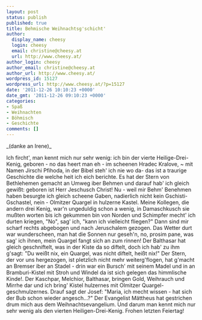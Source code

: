 ```yaml
---
layout: post
status: publish
published: true
title: Behmische Weihnachtsg'schicht'
author:
  display_name: cheesy
  login: cheesy
  email: christine@cheesy.at
  url: http://www.cheesy.at/
author_login: cheesy
author_email: christine@cheesy.at
author_url: http://www.cheesy.at/
wordpress_id: 15127
wordpress_url: http://www.cheesy.at/?p=15127
date: '2011-12-26 10:10:23 +0000'
date_gmt: '2011-12-26 09:10:23 +0000'
categories:
- Spaß
- Weihnachten
- Böhmisch
- Geschichte
comments: []
---
```

<!--:de-->_(danke an Irene)_
Ich fircht', man kennt mich nur sehr wenig:
ich bin der vierte Heilige-Drei-Kenig,
geboren - no das heert man eh -
im scheenen Hradec Kralove, ~
mit Namen Jirschi Pfihoda,
in der Bibel steh' ich nie wo da-
das ist a traurige Geschichte
die welche heit ich eich berichte.
Es hat der Stern von Bethlehemen
gemacht an Umweg iber Behmen
und darauf hab' ich gleich gewißt:
geboren ist Herr Jeschusch Christ!
Nu - weil mir Behm' Benehmen haben
besurgte ich gleich scheene Gaben,
nadierlich nicht kein Gschisti-Gschastel,
nein - Olmitzer Quargel in hulzerne Kastel.
Meine Kollegen, die andern drei Kenig,
war'n ungeduldig schon a wenig,
in Damaschkusch sie mußten worten
bis ich gekummen bin von Norden
und Schimpfer mecht' ich durten kriegen,
"No", sag' ich, "kann ich vielleicht fliegen?"
Dann sind mir scharf rechts abgebogen
und nach Jeruschalem gezogen.
Das Wetter durt war wunderscheen,
man hat die Sonnen nur geseh'n,
no, prosim pane, was sag' ich ihnen,
mein Quargel fangt sich an zum rinnen!
Der Balthasar hat gleich geschniftelt,
was in der Kiste da so diftelt,
doch ich hab' zu ihm g'sagt: "Du weißt nix,
ein Quargel, was nicht diftelt, heißt nix!"
Der Stern, der vor uns hergezogen,
ist pletzlich nicht mehr weiterg'flogen,
hat g'macht an Bremser iber an Stadel -
drin war ein Bursch' mit seinem Madel
und in an Bramburi-Kistel mit Stroh und Windel
da ist sich gelegen das himmlische Kinde!.
Der Kaschpar, Melchior, Balthasar,
bringen Gold, Weihrauch und Mirrhe dar
und ich bring' Kistel hulzernes
mit Olmitzer Quargel- geschmulzernes.
Drauf sagt der Josef: "Maria, ich mecht wissen -
hat sich der Bub schon wieder angesch...?"
Der Evangelist Mättheus hat gestrichen drum
mich aus dem Weihnachtsevangelium.
Und darum man kennt mich nur sehr wenig
als den vierten Heiligen-Drei-Kenig.
Frohen letzten Feiertag!<!--:-->
